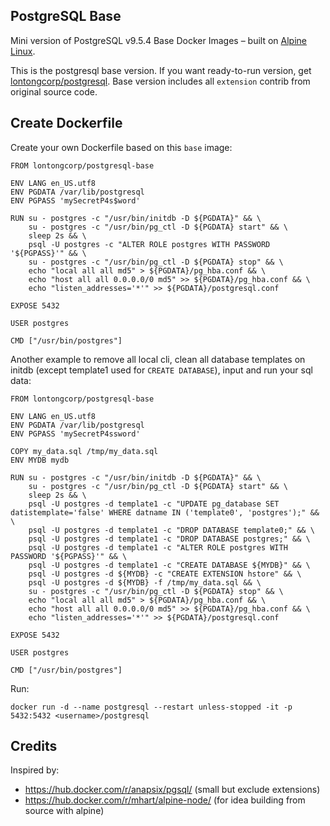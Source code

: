 PostgreSQL Base
---------------

Mini version of PostgreSQL v9.5.4 Base Docker Images – built on [Alpine Linux](https://alpinelinux.org/).

This is the postgresql base version. If you want ready-to-run version, get [lontongcorp/postgresql](https://hub.docker.com/r/lontongcorp/postgresql/). Base version includes all `extension` contrib from original source code.

Create Dockerfile
--------

Create your own Dockerfile based on this `base` image:

    FROM lontongcorp/postgresql-base

    ENV LANG en_US.utf8
    ENV PGDATA /var/lib/postgresql
    ENV PGPASS 'mySecretP4s$word'

    RUN su - postgres -c "/usr/bin/initdb -D ${PGDATA}" && \
        su - postgres -c "/usr/bin/pg_ctl -D ${PGDATA} start" && \
        sleep 2s && \
        psql -U postgres -c "ALTER ROLE postgres WITH PASSWORD '${PGPASS}'" && \
        su - postgres -c "/usr/bin/pg_ctl -D ${PGDATA} stop" && \
        echo "local all all md5" > ${PGDATA}/pg_hba.conf && \
        echo "host all all 0.0.0.0/0 md5" >> ${PGDATA}/pg_hba.conf && \
        echo "listen_addresses='*'" >> ${PGDATA}/postgresql.conf

    EXPOSE 5432

    USER postgres

    CMD ["/usr/bin/postgres"]


Another example to remove all local cli, clean all database templates on initdb (except template1 used for `CREATE DATABASE`), input and run your sql data:

    FROM lontongcorp/postgresql-base

    ENV LANG en_US.utf8
    ENV PGDATA /var/lib/postgresql
    ENV PGPASS 'mySecretP4ssword'

    COPY my_data.sql /tmp/my_data.sql
    ENV MYDB mydb

    RUN su - postgres -c "/usr/bin/initdb -D ${PGDATA}" && \
        su - postgres -c "/usr/bin/pg_ctl -D ${PGDATA} start" && \
        sleep 2s && \
        psql -U postgres -d template1 -c "UPDATE pg_database SET datistemplate='false' WHERE datname IN ('template0', 'postgres');" && \
        psql -U postgres -d template1 -c "DROP DATABASE template0;" && \
        psql -U postgres -d template1 -c "DROP DATABASE postgres;" && \
        psql -U postgres -d template1 -c "ALTER ROLE postgres WITH PASSWORD '${PGPASS}'" && \
        psql -U postgres -d template1 -c "CREATE DATABASE ${MYDB}" && \
        psql -U postgres -d ${MYDB} -c "CREATE EXTENSION hstore" && \
        psql -U postgres -d ${MYDB} -f /tmp/my_data.sql && \
        su - postgres -c "/usr/bin/pg_ctl -D ${PGDATA} stop" && \
        echo "local all all md5" > ${PGDATA}/pg_hba.conf && \
        echo "host all all 0.0.0.0/0 md5" >> ${PGDATA}/pg_hba.conf && \
        echo "listen_addresses='*'" >> ${PGDATA}/postgresql.conf

    EXPOSE 5432

    USER postgres

    CMD ["/usr/bin/postgres"]


Run:

    docker run -d --name postgresql --restart unless-stopped -it -p 5432:5432 <username>/postgresql

Credits
-------

Inspired by:

- https://hub.docker.com/r/anapsix/pgsql/ (small but exclude extensions)
- https://hub.docker.com/r/mhart/alpine-node/ (for idea building from source with alpine)
